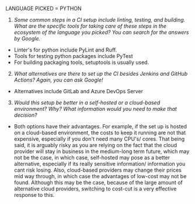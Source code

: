 LANGUAGE PICKED = PYTHON

1. *Some common steps in a CI setup include linting, testing, and building. What are the specific tools for taking care of these steps in the ecosystem of the language you picked? You can search for the answers by Google.*

- Linter's for python include PyLint and Ruff. 
- Tools for testing python packages include PyTest
- For building packaging tools, setuptools is usually used. 

2. *What alternatives are there to set up the CI besides Jenkins and GitHub Actions? Again, you can ask Google!*

- Alternatives include GitLab and Azure DevOps Server

3. *Would this setup be better in a self-hosted or a cloud-based environment? Why? What information would you need to make that decision?*

- Both options have their advantages. For example, if the set up is hosted on a cloud-based environment, the costs to keep it running are not that expensive, especially if you don't need many CPU's/ cores. That being said, it is arguably risky as you are relying on the fact that the cloud provider will stay in business in the medium-long term future, which may not be the case, in which case, self-hosted may pose as a better alternative, especially if its really sensitive information/ information you cant risk losing. Also, cloud-based providers may change their prices mid way through, in which case the advantages of low-cost may not be found. Although this may be the case, because of the large amount of alternative cloud providers, switching to cost-cut is a very effective response to this. 